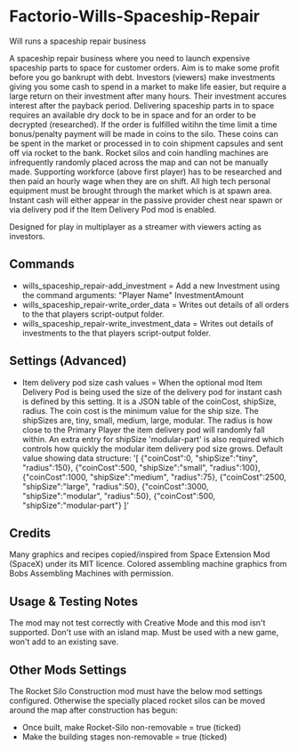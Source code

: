 # Factorio-Wills-Spaceship-Repair
Will runs a spaceship repair business


A spaceship repair business where you need to launch expensive spaceship parts to space for customer orders. Aim is to make some profit before you go bankrupt with debt. Investors (viewers) make investments giving you some cash to spend in a market to make life easier, but require a large return on their investment after many hours. Their investment accures interest after the payback period.
Delivering spaceship parts in to space requires an available dry dock to be in space and for an order to be decrypted (researched). If the order is fulfilled witihn the time limit a time bonus/penalty payment will be made in coins to the silo. These coins can be spent in the market or processed in to coin shipment capsules and sent off via rocket to the bank. Rocket silos and coin handling machines are infrequently randomly placed across the map and can not be manually made.
Supporting workforce (above first player) has to be researched and then paid an hourly wage when they are on shift.
All high tech personal equipment must be brought through the market which is at spawn area.
Instant cash will either appear in the passive provider chest near spawn or via delivery pod if the Item Delivery Pod mod is enabled.

Designed for play in multiplayer as a streamer with viewers acting as investors.


Commands
------

- wills_spaceship_repair-add_investment = Add a new Investment using the command arguments: "Player Name" InvestmentAmount
- wills_spaceship_repair-write_order_data = Writes out details of all orders to the that players script-output folder.
- wills_spaceship_repair-write_investment_data = Writes out details of investments to the that players script-output folder.


Settings (Advanced)
-------

- Item delivery pod size cash values = When the optional mod Item Delivery Pod is being used the size of the delivery pod for instant cash is defined by this setting. It is a JSON table of the coinCost, shipSize, radius. The coin cost is the minimum value for the ship size. The shipSizes are, tiny, small, medium, large, modular. The radius is how close to the Primary Player the item delivery pod will randomly fall within. An extra entry for shipSize 'modular-part' is also required which controls how quickly the modular item delivery pod size grows. Default value showing data structure:
'[ {"coinCost":0, "shipSize":"tiny", "radius":150}, {"coinCost":500, "shipSize":"small", "radius":100}, {"coinCost":1000, "shipSize":"medium", "radius":75}, {"coinCost":2500, "shipSize":"large", "radius":50}, {"coinCost":3000, "shipSize":"modular", "radius":50}, {"coinCost":500, "shipSize":"modular-part"} ]'


Credits
-----
Many graphics and recipes copied/inspired from Space Extension Mod (SpaceX) under its MIT licence.
Colored assembling machine graphics from Bobs Assembling Machines with permission.


Usage & Testing Notes
------
The mod may not test correctly with Creative Mode and this mod isn't supported.
Don't use with an island map.
Must be used with a new game, won't add to an existing save.



Other Mods Settings
--------
The Rocket Silo Construction mod must have the below mod settings configured. Otherwise the specially placed rocket silos can be moved around the map after construction has begun:

 - Once built, make Rocket-Silo non-removable = true (ticked)
 - Make the building stages non-removable = true (ticked)